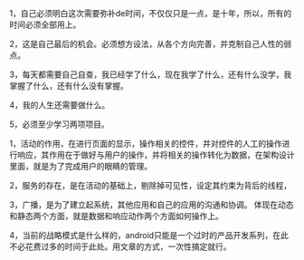 1，自己必须明白这次需要弥补de时间，不仅仅只是一点，是十年，所以，所有的时间必须全部用上。    

2，这是自己最后的机会。必须想方设法，从各个方向完善，并克制自己人性的弱点。    

3，每天都需要自己自查，我已经学了什么，现在我学了什么，还有什么没学，我掌握了什么，还有什么没有掌握。    

4，我的人生还需要做什么。   

5，必须至少学习两项项目。    


1，活动的作用，在进行页面的显示，操作相关的控件，并对控件的人工的操作进行响应，其作用在于做好与用户的操作，并将相关的操作转化为数据，在架构设计里面，就是为了完成用户的眼睛的管理。      

2，服务的存在，是在活动的基础上，剔除掉可见性，设定其约束为背后的线程，    

3，广播，是为了建立起系统，其他应用和自己的应用的沟通和协调。 体现在动态和静态两个方面，就是数据和响应动作两个方面如何操作上。          

4，当前的战略模式是什么样的，android只能是一个过时的产品开发系列，在此不必花费过多的时间于此处。用文章的方式，一次性搞定就行。     
